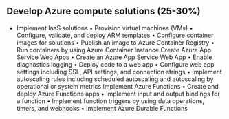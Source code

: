 ## Develop Azure compute solutions (25-30%)
* Implement IaaS solutions
• Provision virtual machines (VMs)
• Configure, validate, and deploy ARM templates
• Configure container images for solutions
• Publish an image to Azure Container Registry
• Run containers by using Azure Container Instance
Create Azure App Service Web Apps
• Create an Azure App Service Web App
• Enable diagnostics logging
• Deploy code to a web app
• Configure web app settings including SSL, API settings, and connection strings
• Implement autoscaling rules including scheduled autoscaling and autoscaling by operational or
system metrics
Implement Azure Functions
• Create and deploy Azure Functions apps
• Implement input and output bindings for a function
• Implement function triggers by using data operations, timers, and webhooks
• Implement Azure Durable Functions 